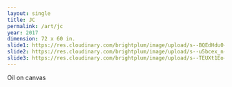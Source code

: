 ```yaml
---
layout: single
title: JC
permalink: /art/jc
year: 2017
dimension: 72 x 60 in.
slide1: https://res.cloudinary.com/brightplum/image/upload/s--BQEdHdu0--/t_1200x800/v1493571523/ashleyjan/JC_bosuez.jpg
slide2: https://res.cloudinary.com/brightplum/image/upload/s--u5bcex_n--/t_1200x800/v1493571505/ashleyjan/JC-crop_top_eprzxo.jpg
slide3: https://res.cloudinary.com/brightplum/image/upload/s--TEUXt1Eo--/t_1200x800/v1493571510/ashleyjan/JC-Jacket_nbkpjp.jpg
---
```


Oil on canvas
